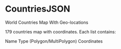 # CountriesJSON
World Countries Map With Geo-locations 


179 countries map with coordinates. Each list contains:

Name
Type (Polygon/MultiPolygon)
Coordinates

